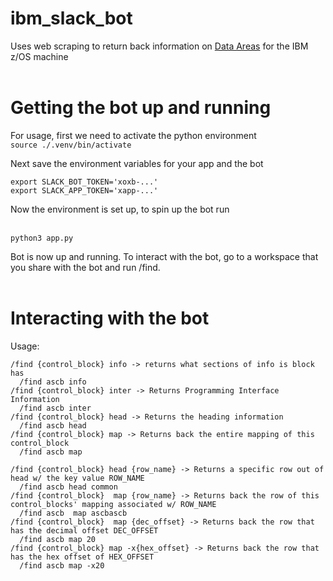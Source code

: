 # ibm_slack_bot
Uses web scraping to return back information on [Data Areas](https://www.ibm.com/docs/en/zos/2.2.0?topic=zm-zos-v2r2-mvs-data-areas-volume-1-abe-iax) 
for the IBM z/OS machine <br> <br>

# Getting the bot up and running
For usage, first we need to activate the python environment <br>
```source ./.venv/bin/activate```
<br>

Next save the environment variables for your app and the bot <br>

```export SLACK_BOT_TOKEN='xoxb-...'``` <br>
```export SLACK_APP_TOKEN='xapp-...'``` <br>

Now the environment is set up, to spin up the bot run <br> <br>

```python3 app.py```

Bot is now up and running. To interact with the bot, go to a workspace that you share with the bot and run /find.
<br> <br>

# Interacting with the bot
Usage:
```
/find {control_block} info -> returns what sections of info is block has
  /find ascb info 
/find {control_block} inter -> Returns Programming Interface Information
  /find ascb inter 
/find {control_block} head -> Returns the heading information 
  /find ascb head
/find {control_block} map -> Returns back the entire mapping of this control_block
  /find ascb map

/find {control_block} head {row_name} -> Returns a specific row out of head w/ the key value ROW_NAME
  /find ascb head common
/find {control_block}  map {row_name} -> Returns back the row of this control_blocks' mapping associated w/ ROW_NAME
  /find ascb  map ascbascb 
/find {control_block}  map {dec_offset} -> Returns back the row that has the decimal offset DEC_OFFSET
  /find ascb map 20
/find {control_block} map -x{hex_offset} -> Returns back the row that has the hex offset of HEX_OFFSET
  /find ascb map -x20
  
```
